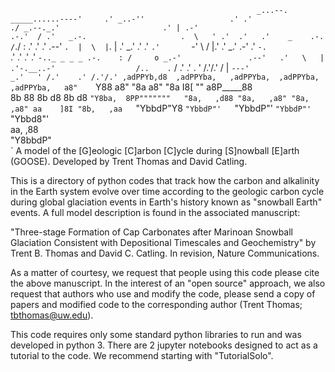 `                                                        _...--.
                                        _____......----'     .'
                                  _..-''                   .'
                                .'                       ./
                        _.--._.'                       .' |
                     .-'                           .-.'  /
                   .'   _.-.                     .  \   '
                 .'  .'   .'    _    .-.        / `./  :
               .'  .'   .'  .--' `.  |  \  |`. |     .'
            _.'  .'   .' `.'       `-'   \ / |.'   .'
         _.'  .-'   .'     `-.            `      .'
       .'   .'    .'          `-.._ _ _ _ .-.    :
      /     o _.-'               .--'   .'   \   |
    .'-.__..-'                  /..    .`    / .'
  .'   . '                       /.'/.'     /  |
 `---'                                   _.'   '
                                       /.'    .'
                                        /.'/.'
 ,adPPYb,d8  ,adPPYba,   ,adPPYba,  ,adPPYba,  ,adPPYba,  
a8"    `Y88 a8"     "8a a8"     "8a I8[    "" a8P_____88  
8b       88 8b       d8 8b       d8  `"Y8ba,  8PP"""""""  
"8a,   ,d88 "8a,   ,a8" "8a,   ,a8" aa    ]8I "8b,   ,aa  
 `"YbbdP"Y8  `"YbbdP"'   `"YbbdP"'  `"YbbdP"'  `"Ybbd8"'  
 aa,    ,88                                               
  "Y8bbdP"    
`
A model of the [G]eologic [C]arbon [C]ycle during [S]nowball [E]arth (GOOSE).
Developed by Trent Thomas and David Catling.

This is a directory of python codes that track how the carbon and alkalinity in the Earth system evolve over time according to the geologic carbon cycle during global glaciation events in Earth's history known as "snowball Earth" events. A full model description is found in the associated manuscript:

"Three-stage Formation of Cap Carbonates after Marinoan Snowball Glaciation Consistent with Depositional Timescales and Geochemistry" by Trent B. Thomas and David C. Catling. In revision, Nature Communications.

As a matter of courtesy, we request that people using this code please cite the above manuscript. In the interest of an "open source" approach, we also request that authors who use and modify the code, please send a copy of papers and modified code to the corresponding author (Trent Thomas; tbthomas@uw.edu).

This code requires only some standard python libraries to run and was developed in python 3. There are 2 jupyter notebooks designed to act as a tutorial to the code. We recommend starting with "TutorialSolo".
